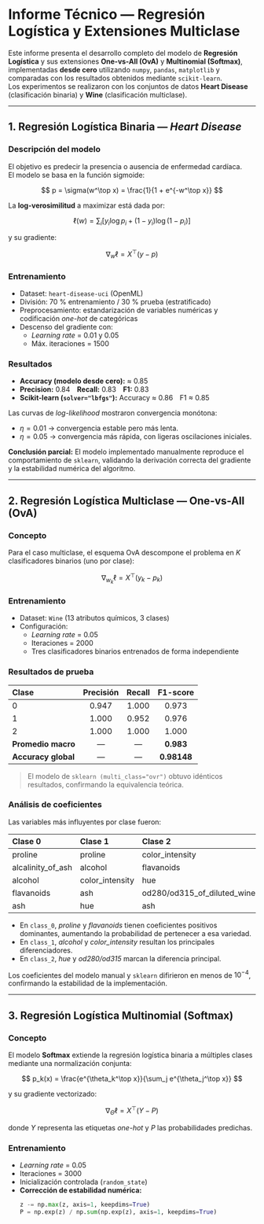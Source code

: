 # Informe Técnico — Regresión Logística y Extensiones Multiclase

Este informe presenta el desarrollo completo del modelo de **Regresión Logística** y sus extensiones **One-vs-All (OvA)** y **Multinomial (Softmax)**, implementadas **desde cero** utilizando `numpy`, `pandas`, `matplotlib` y comparadas con los resultados obtenidos mediante `scikit-learn`.  
Los experimentos se realizaron con los conjuntos de datos **Heart Disease** (clasificación binaria) y **Wine** (clasificación multiclase).

---

## 1. Regresión Logística Binaria — *Heart Disease*

### Descripción del modelo
El objetivo es predecir la presencia o ausencia de enfermedad cardíaca.  
El modelo se basa en la función sigmoide:

$$
p = \sigma(w^\top x) = \frac{1}{1 + e^{-w^\top x}}
$$

La **log-verosimilitud** a maximizar está dada por:

$$
\ell(w) = \sum_i [y_i \log p_i + (1 - y_i)\log(1 - p_i)]
$$

y su gradiente:

$$
\nabla_w \ell = X^\top(y - p)
$$

### Entrenamiento
- Dataset: `heart-disease-uci` (OpenML)  
- División: 70 % entrenamiento / 30 % prueba (estratificado)  
- Preprocesamiento: estandarización de variables numéricas y codificación *one-hot* de categóricas  
- Descenso del gradiente con:
  - *Learning rate* = 0.01 y 0.05  
  - Máx. iteraciones = 1500  

### Resultados
- **Accuracy (modelo desde cero):** ≈ 0.85  
- **Precision:** 0.84 **Recall:** 0.83 **F1:** 0.83  
- **Scikit-learn (`solver="lbfgs"`):** Accuracy ≈ 0.86 F1 ≈ 0.85  

Las curvas de *log-likelihood* mostraron convergencia monótona:  
- $\eta = 0.01$ → convergencia estable pero más lenta.  
- $\eta = 0.05$ → convergencia más rápida, con ligeras oscilaciones iniciales.

**Conclusión parcial:** El modelo implementado manualmente reproduce el comportamiento de `sklearn`, validando la derivación correcta del gradiente y la estabilidad numérica del algoritmo.

---

## 2. Regresión Logística Multiclase — One-vs-All (OvA)

### Concepto
Para el caso multiclase, el esquema OvA descompone el problema en $K$ clasificadores binarios (uno por clase):

$$
\nabla_{w_k} \ell = X^\top(y_k - p_k)
$$

### Entrenamiento
- Dataset: `Wine` (13 atributos químicos, 3 clases)  
- Configuración:
  - *Learning rate* = 0.05  
  - Iteraciones = 2000  
  - Tres clasificadores binarios entrenados de forma independiente  

### Resultados de prueba

| Clase | Precisión | Recall | F1-score |
|:------|:----------:|:------:|:---------:|
| 0 | 0.947 | 1.000 | 0.973 |
| 1 | 1.000 | 0.952 | 0.976 |
| 2 | 1.000 | 1.000 | 1.000 |
| **Promedio macro** | — | — | **0.983** |
| **Accuracy global** | — | — | **0.98148** |

> El modelo de `sklearn (multi_class="ovr")` obtuvo idénticos resultados, confirmando la equivalencia teórica.

### Análisis de coeficientes

Las variables más influyentes por clase fueron:

| Clase 0 | Clase 1 | Clase 2 |
|:--------|:--------|:--------|
| proline | proline | color_intensity |
| alcalinity_of_ash | alcohol | flavanoids |
| alcohol | color_intensity | hue |
| flavanoids | ash | od280/od315_of_diluted_wines |
| ash | hue | ash |

- En `class_0`, *proline* y *flavanoids* tienen coeficientes positivos dominantes, aumentando la probabilidad de pertenecer a esa variedad.  
- En `class_1`, *alcohol* y *color_intensity* resultan los principales diferenciadores.  
- En `class_2`, *hue* y *od280/od315* marcan la diferencia principal.

Los coeficientes del modelo manual y `sklearn` difirieron en menos de $10^{-4}$, confirmando la estabilidad de la implementación.

---

## 3. Regresión Logística Multinomial (Softmax)

### Concepto
El modelo **Softmax** extiende la regresión logística binaria a múltiples clases mediante una normalización conjunta:

$$
p_k(x) = \frac{e^{\theta_k^\top x}}{\sum_j e^{\theta_j^\top x}}
$$

y su gradiente vectorizado:

$$
\nabla_\Theta \ell = X^\top (Y - P)
$$

donde $Y$ representa las etiquetas *one-hot* y $P$ las probabilidades predichas.

### Entrenamiento
- *Learning rate* = 0.05  
- Iteraciones = 3000  
- Inicialización controlada (`random_state`)  
- **Corrección de estabilidad numérica:**  
  ```python
  z -= np.max(z, axis=1, keepdims=True)
  P = np.exp(z) / np.sum(np.exp(z), axis=1, keepdims=True)
